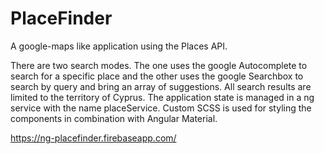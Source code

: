 # PlaceFinder

A google-maps like application using the Places API.

There are two search modes. The one uses the google Autocomplete to search for a specific place and the other uses the google Searchbox to search by query and bring an array of suggestions. All search results are limited to the territory of Cyprus. The application state is managed in a ng service with the name placeService. Custom SCSS is used for styling the components in combination with Angular Material.  

https://ng-placefinder.firebaseapp.com/
